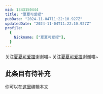 ```yaml
---
mid: 1343150444
title: "夏夏可爱捏"
pubDate: "2024-11-04T11:22:10.927Z"
updatedDate: "2024-11-04T11:22:10.927Z"
profile:
  {
    Nickname: ["夏夏可爱捏"],
  }
---
```


关注[夏夏可爱捏](https://space.bilibili.com/1343150444)谢谢喵~ 关注[夏夏可爱捏](https://space.bilibili.com/1343150444)谢谢喵~

## 此条目有待补充
你可以在[这里](https://github.com/Yuhanawa/VTuber.ICU/edit/master/src/content/v/夏夏可爱捏/index.md)编辑本文
